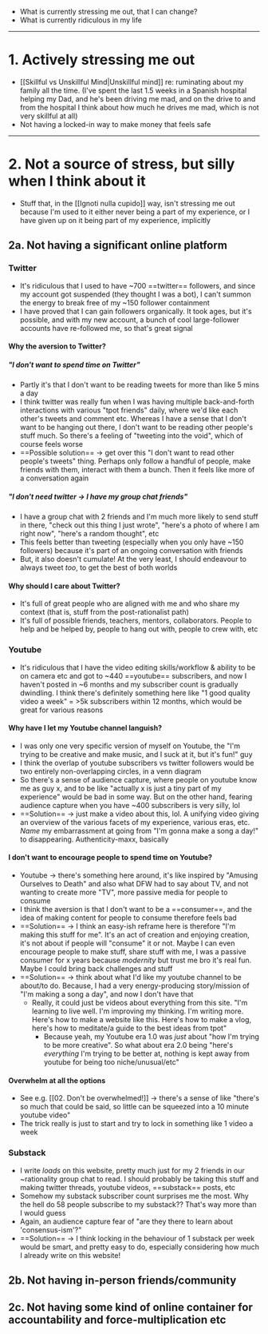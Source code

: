 - What is currently stressing me out, that I can change?
- What is currently ridiculous in my life

---
# 1. Actively stressing me out
- [[Skillful vs Unskillful Mind|Unskillful mind]] re: ruminating about my family all the time. (I've spent the last 1.5 weeks in a Spanish hospital helping my Dad, and he's been driving me mad, and on the drive to and from the hospital I think about how much he drives me mad, which is not very skillful at all)
- Not having a locked-in way to make money that feels safe

---
# 2. Not a source of stress, but silly when I think about it
- Stuff that, in the [[Ignoti nulla cupido]] way, isn't stressing me out because I'm used to it either never being a part of my experience, or I have given up on it being part of my experience, implicitly
## 2a. Not having a significant online platform
### Twitter
- It's ridiculous that I used to have ~700 ==twitter== followers, and since my account got suspended (they thought I was a bot), I can't summon the energy to break free of my ~150 follower containment
- I have proved that I can gain followers organically. It took ages, but it's possible, and with my new account, a bunch of cool large-follower accounts have re-followed me, so that's great signal
#### Why the aversion to Twitter?
##### "I don't want to spend time on Twitter"
- Partly it's that I don't want to be reading tweets for more than like 5 mins a day
- I think twitter was really fun when I was having multiple back-and-forth interactions with various "tpot friends" daily, where we'd like each other's tweets and comment etc. Whereas I have a sense that I don't want to be hanging out there, I don't want to be reading other people's stuff much. So there's a feeling of "tweeting into the void", which of course feels worse
- ==Possible solution== → get over this "I don't want to read other people's tweets" thing. Perhaps only follow a handful of people, make friends with them, interact with them a bunch. Then it feels like more of a conversation again
##### "I don't need twitter → I have my group chat friends"
- I have a group chat with 2 friends and I'm much more likely to send stuff in there, "check out this thing I just wrote", "here's a photo of where I am right now", "here's a random thought", etc
- This feels better than tweeting (especially when you only have ~150 followers) because it's part of an ongoing conversation with friends
- But, it also doesn't cumulate! At the very least, I should endeavour to always tweet *too*, to get the best of both worlds
#### Why should I care about Twitter?
- It's full of great people who are aligned with me and who share my context (that is, stuff from the post-rationalist path)
- It's full of possible friends, teachers, mentors, collaborators. People to help and be helped by, people to hang out with, people to crew with, etc
### Youtube
- It's ridiculous that I have the video editing skills/workflow & ability to be on camera etc and got to ~440 ==youtube== subscribers, and now I haven't posted in ~6 months and my subscriber count is gradually dwindling. I think there's definitely something here like "1 good quality video a week" = >5k subscribers within 12 months, which would be great for various reasons
#### Why have I let my Youtube channel languish?
- I was only one very specific version of myself on Youtube, the "I'm trying to be creative and make music, and I suck at it, but it's fun!" guy
- I think the overlap of youtube subscribers vs twitter followers would be two entirely non-overlapping circles, in a venn diagram
- So there's a sense of audience capture, where people on youtube know me as guy x, and to be like "actually x is just a tiny part of my experience" would be bad in some way. But on the other hand, fearing audience capture when you have ~400 subscribers is very silly, lol
- ==Solution== → just make a video about this, lol. A unifying video giving an overview of the various facets of my experience, various eras, etc. *Name* my embarrassment at going from "I'm gonna make a song a day!" to disappearing. Authenticity-maxx, basically
#### I don't want to encourage people to spend time on Youtube? 
- Youtube → there's something here around, it's like inspired by "Amusing Ourselves to Death" and also what DFW had to say about TV, and not wanting to create more "TV", more passive media for people to consume
- I think the aversion is that I don't want to be a ==consumer==, and the idea of making content for people to consume therefore feels bad
- ==Solution== → I think an easy-ish reframe here is therefore "I'm making this stuff for me". It's an act of creation and enjoying creation, it's not about if people will "consume" it or not. Maybe I can even encourage people to make stuff, share stuff with me, I was a passive consumer for x years because *modernity* but trust me bro it's real fun. Maybe I could bring back challenges and stuff
- ==Solution== → think about what I'd like my youtube channel to be about/to do. Because, I had a very energy-producing story/mission of "I'm making a song a day", and now I don't have that
	- Really, it could just be videos about everything from this site. "I'm learning to live well. I'm improving my thinking. I'm writing more. Here's how to make a website like this. Here's how to make a vlog, here's how to meditate/a guide to the best ideas from tpot"
		- Because yeah, my Youtube era 1.0 was *just* about "how I'm trying to be more creative". So what about era 2.0 being "here's *everything* I'm trying to be better at, nothing is kept away from youtube for being too niche/unusual/etc"
#### Overwhelm at all the options
- See e.g. [[02. Don't be overwhelmed!]] → there's a sense of like "there's so much that could be said, so little can be squeezed into a 10 minute youtube video"
- The trick really is just to start and try to lock in something like 1 video a week
### Substack
- I write *loads* on this website, pretty much just for my 2 friends in our ~rationality group chat to read. I should probably be taking this stuff and making twitter threads, youtube videos, ==substack== posts, etc
- Somehow my substack subscriber count surprises me the most. Why the hell do 58 people subscribe to my substack?? That's way more than I would guess
- Again, an audience capture fear of "are they there to learn about 'consensus-ism'?"
- ==Solution== → I think locking in the behaviour of 1 substack per week would be smart, and pretty easy to do, especially considering how much I already write on this website! 
## 2b. Not having in-person friends/community


## 2c. Not having some kind of online container for accountability and force-multiplication etc